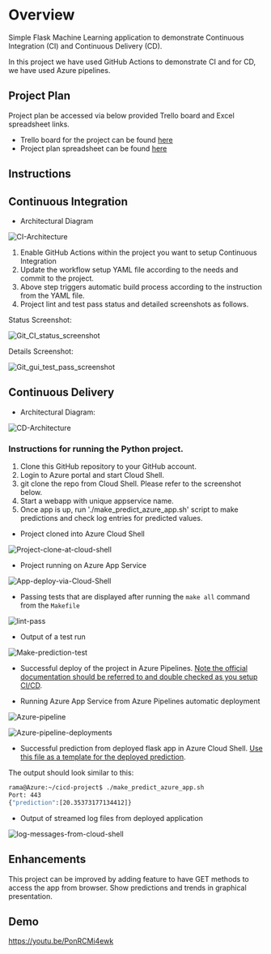 # Overview

Simple Flask Machine Learning application to demonstrate Continuous Integration (CI) and Continuous Delivery (CD).

In this project we have used GitHub Actions to demonstrate CI and for CD, we have used Azure pipelines.

## Project Plan

Project plan be accessed via below provided Trello board and Excel spreadsheet links.

* Trello board for the project can be found [here](https://trello.com/b/uw12MCZA/ci-cd-project-board)
* Project plan spreadsheet can be found [here](https://docs.google.com/spreadsheets/d/1W77rjeQvvhYIlLO8SiMH0nnejKKMbAHbGltJRRJnQKA/edit#gid=1348135932)

## Instructions

## Continuous Integration

* Architectural Diagram 

![CI-Architecture](https://user-images.githubusercontent.com/76182381/103097268-c37c0400-45d4-11eb-8127-f6b24c89f1ab.png)

  1. Enable GitHub Actions within the project you want to setup Continuous Integration
  2. Update the workflow setup YAML file according to the needs and commit to the project.
  3. Above step triggers automatic build process according to the instruction from the YAML file.
  4. Project lint and test pass status and detailed screenshots as follows.

Status Screenshot:

![Git_CI_status_screenshot](https://user-images.githubusercontent.com/76182381/102951771-9f68d780-449b-11eb-8727-cb36d178e890.png)

Details Screenshot:

![Git_gui_test_pass_screenshot](https://user-images.githubusercontent.com/76182381/102951364-b3600980-449a-11eb-9691-4f0f695219b2.png)

## Continuous Delivery

* Architectural Diagram:

![CD-Architecture](https://user-images.githubusercontent.com/76182381/103097352-f6be9300-45d4-11eb-9fea-72045aef3f7d.png)


### Instructions for running the Python project.

1. Clone this GitHub repository to your GitHub account.
2. Login to Azure portal and start Cloud Shell.
3. git clone the repo from Cloud Shell. Please refer to the screenshot below.
4. Start a webapp with unique appservice name.
5. Once app is up, run './make_predict_azure_app.sh' script to make predictions and check log entries for predicted values.

* Project cloned into Azure Cloud Shell

![Project-clone-at-cloud-shell](https://user-images.githubusercontent.com/76182381/103097687-0f7b7880-45d6-11eb-88a2-4c918ef85f85.png)

* Project running on Azure App Service

![App-deploy-via-Cloud-Shell](https://user-images.githubusercontent.com/76182381/103097700-1bffd100-45d6-11eb-8d6b-940882c83cf7.png)

* Passing tests that are displayed after running the `make all` command from the `Makefile`

![lint-pass](https://user-images.githubusercontent.com/76182381/103097904-dc85b480-45d6-11eb-9ae1-cb71cbeae798.png)

* Output of a test run

![Make-prediction-test](https://user-images.githubusercontent.com/76182381/103097950-0f2fad00-45d7-11eb-8ec7-d0834d760c28.png)


* Successful deploy of the project in Azure Pipelines.  [Note the official documentation should be referred to and double checked as you setup CI/CD](https://docs.microsoft.com/en-us/azure/devops/pipelines/ecosystems/python-webapp?view=azure-devops).

* Running Azure App Service from Azure Pipelines automatic deployment

![Azure-pipeline](https://user-images.githubusercontent.com/76182381/103098681-a990f000-45d9-11eb-9d6b-1799f6af7cb4.png)

![Azure-pipeline-deployments](https://user-images.githubusercontent.com/76182381/103100207-8a955c80-45df-11eb-9349-9aa7742da090.png)

* Successful prediction from deployed flask app in Azure Cloud Shell.  [Use this file as a template for the deployed prediction](https://github.com/ramachilu/cicd-project/blob/main/make_predict_azure_app.sh).

The output should look similar to this:

```bash
rama@Azure:~/cicd-project$ ./make_predict_azure_app.sh
Port: 443
{"prediction":[20.35373177134412]}
```

* Output of streamed log files from deployed application

![log-messages-from-cloud-shell](https://user-images.githubusercontent.com/76182381/103100145-5621a080-45df-11eb-96bc-de4cdde9a6f4.png)


## Enhancements

This project can be improved by adding feature to have GET methods to access the app from browser.
Show predictions and trends in graphical presentation.

## Demo 

https://youtu.be/PonRCMi4ewk

